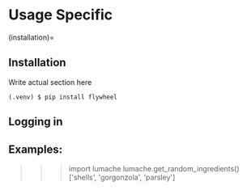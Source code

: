 # Usage Specific

(installation)=

## Installation

Write actual section here

```console
(.venv) $ pip install flywheel
```

## Logging in


## Examples:

>>> import lumache
>>> lumache.get_random_ingredients()
\['shells', 'gorgonzola', 'parsley'\]
